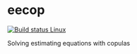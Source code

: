# eecop
[![Build status Linux](https://travis-ci.org/tvatter/eecop.svg?branch=master)](https://travis-ci.org/tvatter/eecop)

Solving estimating equations with copulas
